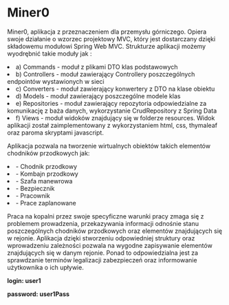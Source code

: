 # Miner0
<p>
Miner0, aplikacja z przeznaczeniem dla przemysłu górniczego. Opiera swoje działanie o wzorzec projektowy MVC,
który jest dostarczany dzięki składowemu modułowi Spring Web MVC.
Strukturze aplikacji możemy wyodrębnić takie moduły jak :
<li>a)	Commands - moduł z plikami DTO klas podstawowych
<li>b)	Controllers - moduł zawierający Controllery poszczególnych endpointów wystawionych w sieci
<li>c)	Converters - moduł zawierający konwertery z DTO na klase obiektu
<li>d)	Models - moduł zawierający poszczególne modele klas 
<li>e)	Repositories - moduł zawierający repozytoria odpowiedzialne za komunikację z baża danych, wykorzystanie CrudRepository z Spring Data
<li>f) Views - moduł widoków znajdujący się w folderze resources.
Widok aplikacji został zaimplementowany z wykorzystaniem html, css, thymaleaf oraz paroma skryptami javascript.
    <p>
Aplikacja pozwala na tworzenie wirtualnych obiektów takich elementów chodników przodkowych jak:
<li>- Chodnik przodkowy
<li>- Kombajn przodkowy
<li>- Szafa manewrowa
<li>- Bezpiecznik
<li>- Pracownik
<li>- Prace zaplanowane
  <p>
Praca na kopalni przez swoje specyficzne warunki pracy zmaga się z problemem prowadzenia, przekazywania 
informacji odnośnie stanu poszczególnych chodników przodkowych oraz elementów znajdujących się w rejonie.
Aplikacja dzięki stworzeniu odpowiedniej struktury oraz wprowadzeniu zależności pozwala na wygodne zapisywanie
elementów znajdujących się w danym rejonie. Ponad to odpowiedzialna jest za sprawdzanie terminów legalizacji zabezpieczeń
oraz informowanie użytkownika o ich upływie.
<p><b>
    login: user1 <p>
    password: user1Pass
